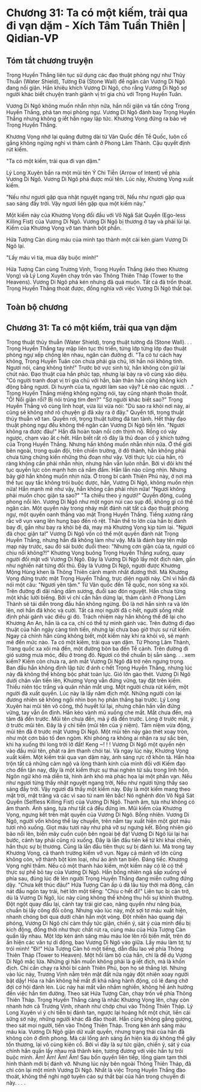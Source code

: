 # Chương 31: Ta có một kiếm, trải qua đi vạn dặm - Xích Tâm Tuần Thiên | Qidian-VP

## Tóm tắt chương truyện

Trọng Huyền Thắng liên tục sử dụng các đạo thuật phòng ngự như Thủy Thuẫn (Water Shield), Tường Đá (Stone Wall) để ngăn cản Vương Di Ngô đang nổi giận. Hắn khiêu khích Vương Di Ngô, cho rằng Vương Di Ngô sợ người khác biết chuyện tranh giành vị trí gia chủ với Trọng Huyền Tuân.

Vương Di Ngô không muốn nhẫn nhịn nữa, hắn nổi giận và tấn công Trọng Huyền Thắng, phá tan mọi phòng ngự. Vương Di Ngô đánh bay Trọng Huyền Thắng nhưng không g·iết hắn ngay lập tức. Khương Vọng đứng ra bảo vệ Trọng Huyền Thắng.

Khương Vọng nhớ lại quãng đường dài từ Vân Quốc đến Tề Quốc, luôn cố gắng không ngừng nghỉ vì thảm cảnh ở Phong Lâm Thành. Cậu quyết định rút kiếm.

"Ta có một kiếm, trải qua đi vạn dặm."

Lý Long Xuyên bắn ra một mũi tên Ý Chi Tiễn (Arrow of Intent) về phía Vương Di Ngô. Vương Di Ngô phá được mũi tên. Lúc này, Khương Vọng xuất kiếm.

"Nếu như ngươi gặp qua nhật nguyệt ngang trời, Nếu như ngươi gặp qua sao sáng đầy trời. Vậy ngươi liền gặp qua một kiếm này."

Một kiếm này của Khương Vọng đối đầu với Vô Ngã Sát Quyền (Ego-less Killing Fist) của Vương Di Ngô. Vương Di Ngô bị thương ở tay và phải lùi lại. Kiếm của Khương Vọng vỡ tan thành bột phấn.

Hứa Tượng Càn dùng máu của mình tạo thành một cái kén giam Vương Di Ngô lại.

"Lấy máu vì tia, mua dây buộc mình!"

Hứa Tượng Càn cùng Trương Vịnh, Trọng Huyền Thắng (kéo theo Khương Vọng) và Lý Long Xuyên chạy trốn vào Thông Thiên Tháp (Tower to the Heavens). Vương Di Ngô phá kén nhưng đã quá muộn. Tất cả đã trốn thoát. Trọng Huyền Thắng thoát được, đồng nghĩa với việc Vương Di Ngô thất bại.

## Toàn bộ chương

## Chương 31: Ta có một kiếm, trải qua vạn dặm

Trọng thuật thủy thuẫn (Water Shield), trọng thuật tường đá (Stone Wall). . .
Trọng Huyền Thắng tay mập liên tục thi triển, từng lớp từng lớp đạo thuật phòng ngự xếp chồng lên nhau, ngăn cản đường đi.
"Ta có tư cách hay không, Trọng Huyền Tuân còn chưa phải gia chủ, lời hắn nói không tính. Ngươi nói, càng không tính!"
Trước bờ vực sinh tử, hắn không còn giữ lại chút nào.
Đạo thuật của hắn phức tạp, nhưng lại bày ra vô cùng xảo diệu.
"Có người tranh đoạt vị trí gia chủ với hắn, bản thân hắn cũng không kích động bằng ngươi. Di huynh của ta, ngươi làm sao vậy? Lẽ nào các ngươi. . ."
Trọng Huyền Thắng miệng không ngừng nói, tay cũng nhanh thoăn thoắt.
"Ồ! Nổi giận rồi? Bị nói trúng tim đen?"
"Sợ người khác biết sao?"
Trọng Huyền Thắng vô cùng linh hoạt, vừa lùi vừa nói: "Dù sao ra khỏi nơi này, ai cũng sẽ không nhớ rõ chuyện gì đã xảy ra ở đây."
Quyền tới, trọng thuật thủy thuẫn vỡ tan.
Quyền rơi, trọng thuật tường đá tan tành.
Hết thảy đạo thuật phòng ngự đều không thể ngăn cản Vương Di Ngô tiến lên.
"Ngươi không ra được đâu!"
Hắn đã hoàn toàn nổi cơn thịnh nộ.
Rồng có vảy ngược, chạm vào ắt c·hết.
Hắn biết rất rõ đây là thủ đoạn cố ý khích tướng của Trọng Huyền Thắng.
Nhưng hắn không muốn nhẫn nhịn nữa.
Ở thế giới bên ngoài, trong quân đội, trên chiến trường, ở đô thành, hắn không phải chưa từng chứng kiến những thủ đoạn như vậy.
Với thực lực của hắn, rõ ràng không cần phải nhẫn nhịn, nhưng hắn vẫn luôn nhẫn.
Bởi vì đôi khi thế tục quyền lực còn mạnh hơn cả nắm đấm.
Hắn lần nào cũng nhịn.
Nhưng bây giờ hắn không muốn nhịn nữa.
Ở trong bí cảnh Thiên Phủ này, ở nơi mà thế tục quy tắc không trói buộc được, hắn, Vương Di Ngô, không muốn nhịn nữa!
Hắn mạnh mẽ như vậy, hắn không cần phải nhịn nữa!
"Ngươi không phải muốn chọc giận ta sao?"
"Ta chiều theo ý ngươi!"
Quyền động, cuồng phong nổi lên.
Vương Di Ngô như một ngọn núi cao sụp đổ, không gì có thể ngăn cản.
Một quyền này trong nháy mắt đánh nát tất cả đạo thuật phòng ngự, một quyền oanh thẳng vào mặt Trọng Huyền Thắng.
Tiếng xương răng rắc vỡ vụn vang lên hung bạo đến rõ rệt.
Thân thể to lớn của hắn bị đánh bay đi, gần như bay ra khỏi bệ đá, may mà Khương Vọng kịp túm lại.
"Ngươi đã chọc giận ta!" Vương Di Ngô vốn có thể một quyền đánh nát Trọng Huyền Thắng, nhưng hắn đã không làm như vậy.
Mà là đánh bay tên mập mạp này trước, sau đó sải bước đuổi theo: "Nhưng cơn giận của ta, ngươi có chịu nổi không?!"
Khương Vọng buông Trọng Huyền Thắng xuống, quay người đối mặt với Vương Di Ngô.
Đây là Vương Di Ngô lấy một địch năm, gần như nghiền nát từng đối thủ.
Đây là Vương Di Ngô, người được Khương Mộng Hùng khen là Thông Thiên cảnh mạnh nhất đương thời.
Mà Khương Vọng đứng trước mặt Trọng Huyền Thắng, trực diện người này.
Chỉ vì hắn đã nói một câu: "Ngươi yên tâm."
Từ Vân quốc đến Tề quốc, non sông xa xôi.
Trên đường đi dãi nắng dầm sương, đuổi sao đón nguyệt.
Hắn chưa từng một khắc lười biếng.
Bởi vì chỉ cần hắn dừng lại, thảm cảnh ở Phong Lâm Thành sẽ tái diễn trong đầu hắn không ngừng.
Đó là nơi hắn sinh ra và lớn lên, nơi hắn đã khóc và cười.
Tất cả mọi người đã c·hết, người sống nhất định phải gánh vác điều gì đó.
Trách nhiệm này hắn không thể để lại cho Khương An An, hắn là ca ca, chỉ có thể tự mình gánh vác.
Trên đường đi đạo thuật của hắn ngày càng tinh tiến, nhưng lại chưa bao giờ thực sự rút kiếm.
Ngay cả chính hắn cũng không biết, một kiếm này khi ra khỏi vỏ, sẽ mạnh mẽ đến mức nào.
Ta có một kiếm, trải qua vạn dặm.
Từ Phong Lâm Thành, Trang quốc xa xôi mà đến, một đường bôn ba đến Tề cảnh.
Trên đường đi gió sương mưa móc, đều ở trong đó.
Ngươi có thể chuẩn bị sẵn sàng. . . xem kiếm?
Kiếm còn chưa ra, ánh mắt Vương Di Ngô đã trở nên ngưng trọng.
Ban đầu hắn không định lập tức đ·ánh c·hết Trọng Huyền Thắng, nhưng lúc này đã không thể không bộc phát toàn lực.
Gió lớn gào thét.
Vương Di Ngô dưới chân vẫn tiến lên, Khương Vọng vẫn đứng vững, tay đặt trên kiếm.
Thiếu niên tóc trắng và quân nhân mắt ưng.
Một người chưa rút kiếm, một người đã xuất quyền.
Lúc này là lấy năm địch một.
Những người còn lại đương nhiên sẽ không ngồi nhìn bọn họ phân thắng bại trước.
Lý Long Xuyên hai mũi tên vô công, thổ huyết lùi lại, nhưng chân hắn vẫn đứng vững, tay vẫn ổn định.
Hắn kéo vành mũ xuống che mắt.
Mắt chưa đến, mà tâm đã đến trước.
Mũi tên chưa đến, mà ý đã đến trước.
Lòng ở trước mắt, ý ở trước mũi tên.
Đây là ý chi tiễn (mũi tên của ý niệm).
Tâm niệm vừa động, mũi tên đã ở trước mặt Vương Di Ngô.
Một mũi tên này gào thét xoay tròn, như một cơn bão tố đen ngòm.
Khi phóng ra không ai nhận ra sự sắc bén, khi hạ xuống thì long trời lở đất!
Keng ~! ! !
Vương Di Ngô một quyền nện vào đầu mũi tên, phát ra âm thanh chói tai.
Và ngay lúc này, Khương Vọng xuất kiếm.
Một kiếm trải qua vạn dặm này, ánh sáng rực rỡ khôn tả.
Hắn hòa trộn tất cả những cảm ngộ và lòng thành kính của mình đối với Kiếm đạo cho đến tận nay, đây là một kiếm thực sự thai nghén từ sâu trong linh hồn.
Ngôn ngữ khó mà diễn tả, hình ảnh khó mà phác họa lại một phần vạn.
Nếu như ngươi từng thấy nhật nguyệt ngang trời,
Nếu như ngươi từng thấy sao sáng đầy trời.
Vậy ngươi đã thấy một kiếm này.
Đây là một kiếm mang theo mặt trời, mặt trăng và các vì sao từ nam lên bắc!
Nó nghênh đón Vô Ngã Sát Quyền (Selfless Killing Fist) của Vương Di Ngô.
Thanh âm, tựa như không có âm thanh.
Ánh sáng, tựa như tất cả đều đứng im.
Mũi kiếm của Khương Vọng, ngưng kết trên mặt quyền của Vương Di Ngô.
Bỗng nhiên.
Vương Di Ngô, người vốn không thể lay chuyển, trên nắm tay xuất hiện một giọt máu tươi nhỏ xuống.
Giọt máu tươi này như phá vỡ sự ngưng kết.
Bỗng nhiên gió bão nổi lên, biển mây cuồn cuộn bên ngoài bệ đá!
Vương Di Ngô lùi lại hai bước, cánh tay phải cũng rũ xuống.
Đây là lần đầu tiên kể từ khi khai chiến, hắn thực sự bị thương.
Cũng là lần đầu tiên thực sự bị đánh lui.
Mà trong tay Khương Vọng, cả thanh trường kiếm vỡ vụn.
Ngay cả mảnh vỡ lớn cũng không còn, vỡ thành bột kim loại, như ảo ảnh tan biến.
Đáng tiếc. Khương Vọng nghĩ thầm.
Nếu có một thanh hảo kiếm, một kiếm này có lẽ có thể thực sự phế bỏ tay của Vương Di Ngô.
Hắn bỗng nhiên ngã sấp xuống về phía sau, đúng lúc đè lên người Trọng Huyền Thắng đang miễn cưỡng đứng dậy.
"Chưa kết thúc đâu!"
Hứa Tượng Càn ấp ủ đã lâu tùy thời mà động, cắn nát đầu ngón tay trái, hét lớn một tiếng: "Chịu c·hết đi!"
Liên tục bị cản trở, dù là Vương Di Ngô, lúc này cũng không thể không thu hồi sự khinh thường.
Đột ngột quay đầu lại, cánh tay trái giơ cao, nâng quyền như nâng búa, chuẩn bị lấy công đối công.
Nhưng vào lúc này, một sợi tơ máu xuất hiện, nhanh chóng bơi qua dưới chân hắn một vòng.
Đột nhiên hào quang đại phóng, Vương Di Ngô chỉ cảm thấy tức giận, chiến ý, sát ý của mình đều bị kích động, đồng thời như thực chất rút ra, cùng máu của Hứa Tượng Càn quấn lấy nhau.
Một lớp kén ánh sáng màu máu lóe lên rồi biến mất, trên đó ẩn hiện các văn tự di động, bao Vương Di Ngô vào giữa.
Lấy máu làm tơ, tự trói mình!
"Đi!" Hứa Tượng Càn hô một tiếng, dẫn đầu lao về phía Thông Thiên Tháp (Tower to Heaven).
Một hồi làm bộ của hắn, chỉ là để dụ Vương Di Ngô mắc lừa.
Những gì hắn muốn không phải là g·iết địch, mà là khốn địch.
Chỉ cần chạy ra khỏi bí cảnh Thiên Phủ, bọn họ sẽ thắng lợi.
Nhưng vào lúc này, Trương Vịnh nằm trên mặt đất nửa ngày đột nhiên xoay người bật dậy!
Hóa ra hắn không hề mất đi khả năng hành động, có lẽ đang chờ đợi cơ hội đánh lén. Lúc này hai mắt vẫn nhắm nghiền, không hề ảnh hưởng đến việc hắn tìm đường. Theo sát Hứa Tượng Càn, chạy trốn về phía Thông Thiên Tháp.
Trọng Huyền Thắng càng là nhấc Khương Vọng lên, chạy còn nhanh hơn cả Trương Vịnh, nhanh như chớp chui vào Thông Thiên Tháp.
Lý Long Xuyên vì ý chi tiễn bị đánh tan, ngược lại hoảng hốt một chút, liền cái sững sờ này, những người khác đã đào thoát. Hắn cũng không gắng gượng, theo sát mọi người, tiến vào Thông Thiên Tháp.
Trong kén ánh sáng màu máu kia.
Vương Di Ngô giận dữ xuất quyền, nhưng trạng thái của hắn đã không còn ở đỉnh phong. Mà cái lồng ánh sáng ẩn hiện kia dù không thể gây tổn thương, lại vô cùng kiên cố.
Bởi vì đây là sự tức giận, chiến ý, sát ý của chính hắn quấn lấy nhau mà thành kén, tương đương với việc hắn tự trói buộc mình.
Ầm! Ầm! Ầm! Ầm!
Sau bốn quyền liên tiếp, lồng giam tạm thời hình thành mới bị đánh vỡ.
Nhưng lúc này bên ngoài Thông Thiên Tháp, đã chỉ còn lại một mình Vương Di Ngô.
Nhất là việc Trọng Huyền Thắng đào thoát, không thể nghi ngờ tuyên cáo sự thất bại của hắn trong chuyến đi này.
. . .